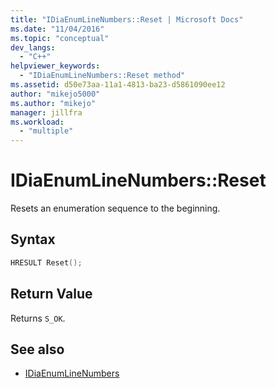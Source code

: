 ```yaml
---
title: "IDiaEnumLineNumbers::Reset | Microsoft Docs"
ms.date: "11/04/2016"
ms.topic: "conceptual"
dev_langs:
  - "C++"
helpviewer_keywords:
  - "IDiaEnumLineNumbers::Reset method"
ms.assetid: d50e73aa-11a1-4813-ba23-d5861090ee12
author: "mikejo5000"
ms.author: "mikejo"
manager: jillfra
ms.workload:
  - "multiple"
---
```

# IDiaEnumLineNumbers::Reset
Resets an enumeration sequence to the beginning.

## Syntax

```C++
HRESULT Reset();
```

## Return Value
 Returns `S_OK`.

## See also
- [IDiaEnumLineNumbers](../../debugger/debug-interface-access/idiaenumlinenumbers.md)